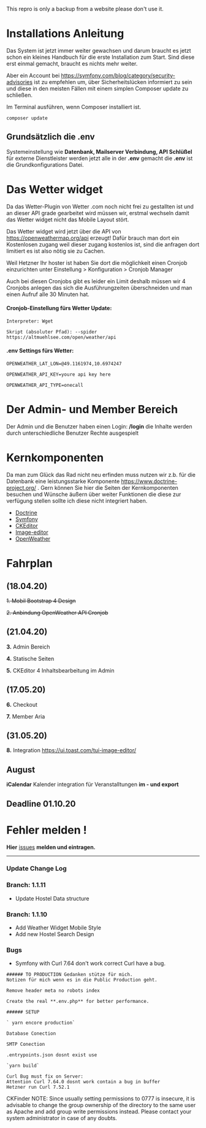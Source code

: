 This repro is only a backup from a website please don't use it.

# Installations Anleitung
Das System ist jetzt immer weiter gewachsen und darum braucht es 
jetzt schon ein kleines Handbuch für die erste Installation zum 
Start.  Sind diese erst einmal gemacht, braucht es nichts mehr weiter.  

Aber ein Account bei https://symfony.com/blog/category/security-advisories 
ist zu empfehlen um,  über Sicherheitslücken informiert zu sein und diese in den 
meisten Fällen mit einem simplen Composer update zu schließen.

Im Terminal ausführen,  wenn Composer installiert ist.

`composer update`

## Grundsätzlich die .env
Systemeinstellung wie **Datenbank, Mailserver Verbindung, API Schlüßel** für externe Dienstleister werden jetzt alle in der **.env**  gemacht die **.env** ist die Grundkonfigurations Datei.

# Das Wetter widget
Da das Wetter-Plugin von Wetter .com noch nicht frei zu gestallten ist und an dieser API grade gearbeitet wird müssen wir,  erstmal wechseln damit das Wetter widget nicht das Mobile Layout stört.

Das Wetter widget wird jetzt über die API von https://openweathermap.org/api erzeugt!  Dafür brauch man dort ein Kostenlosen zugang weil dieser zugang kostenlos ist,  sind die anfragen dort limitiert es ist also nötig sie zu Cachen.

Weil Hetzner Ihr hoster ist haben Sie dort die möglichkeit einen Cronjob einzurichten unter Einstellung > Konfiguration > Cronjob Manager 

Auch bei diesen Cronjobs gibt es leider ein Limit deshalb müssen wir 4 Cronjobs anlegen das sich die Ausführungzeiten überschneiden und man einen Aufruf alle 30 Minuten hat.

#### Cronjob-Einstellung fürs Wetter Update:

`Interpreter: Wget`

`Skript (absoluter Pfad): --spider https://altmuehlsee.com/open/weather/api`

#### .env Settings fürs Wetter:
`OPENWEATHER_LAT_LON=@49.1161974,10.6974247`

`OPENWEATHER_API_KEY=youre api key here`

`OPENWEATHER_API_TYPE=onecall`

# Der Admin- und Member Bereich

Der Admin und die Benutzer haben einen Login: **/login** die Inhalte werden durch unterschiedliche Benutzer Rechte ausgespielt

# Kernkomponenten
Da man zum Glück das Rad nicht neu erfinden muss nutzen wir z.b. für die Datenbank eine leistungsstarke 
Komponente https://www.doctrine-project.org/ . Gern können Sie hier die Seiten der Kernkomponenten besuchen 
und Wünsche äußern über weiter Funktionen die diese zur verfügung stellen sollte ich diese nicht integriert haben.

- [Doctrine](https://www.doctrine-project.org/)
- [Symfony](https://symfony.com/doc/current/components/index.html)
- [CKEditor](https://ckeditor.com/ckeditor-5/)
- [Image-editor](https://ui.toast.com/tui-image-editor/)
- [OpenWeather](https://openweathermap.org/api)

# Fahrplan
## (18.04.20)
~~1. Mobil Bootstrap 4 Design~~

~~2. Anbindung OpenWeather API Cronjob~~

## (21.04.20)

**3.** Admin Bereich

**4.** Statische Seiten

**5.** CKEditor 4 Inhaltsbearbeitung im Admin

## (17.05.20)
**6.** Checkout

**7.** Member Aria 

## (31.05.20)
**8.** Integration https://ui.toast.com/tui-image-editor/

## August
**iCalendar** Kalender integration für Veranstalltungen **im - und export**

## Deadline 01.10.20



# Fehler melden !

**Hier** [issues](https://github.com/rogergerecke/alt-sym/issues) **melden und eintragen.**

---

### Update Change Log

### Branch: 1.1.11 
- Update Hostel Data structure


### Branch: 1.1.10
- Add Weather Widget Mobile Style
- Add new Hostel Search Design

### Bugs
- Symfony with Curl 7.64 don't work correct Curl have a bug.


```
###### TO PRODUCTION Gedanken stütze für mich.
Notizen für mich wenn es in die Public Production geht.

Remove header meta no robots index

Create the real **.env.php** for better performance.

###### SETUP

` yarn encore production`

Database Conection

SMTP Conection

.entrypoints.json dosnt exist use

`yarn build`

Curl Bug must fix on Server:
Attention Curl 7.64.0 dosnt work contain a bug in buffer
Hetzner run Curl 7.52.1
```

CKFinder
NOTE: Since usually setting permissions to 0777 is insecure, it is advisable to change the group ownership of the directory to the same user as Apache and add group write permissions instead. Please contact your system administrator in case of any doubts.
